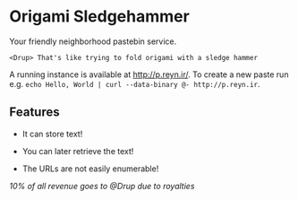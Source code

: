 # Origami Sledgehammer

Your friendly neighborhood pastebin service.

```
<Drup> That's like trying to fold origami with a sledge hammer
```

A running instance is available at http://p.reyn.ir/.
To create a new paste run e.g. `echo Hello, World | curl --data-binary @- http://p.reyn.ir`.

## Features

* It can store text!

* You can later retrieve the text!

* The URLs are not easily enumerable!


*10% of all revenue goes to @Drup due to royalties*
